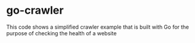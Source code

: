 # go-crawler

This code shows a simplified crawler example that is built with Go for the purpose of checking the health of a website

